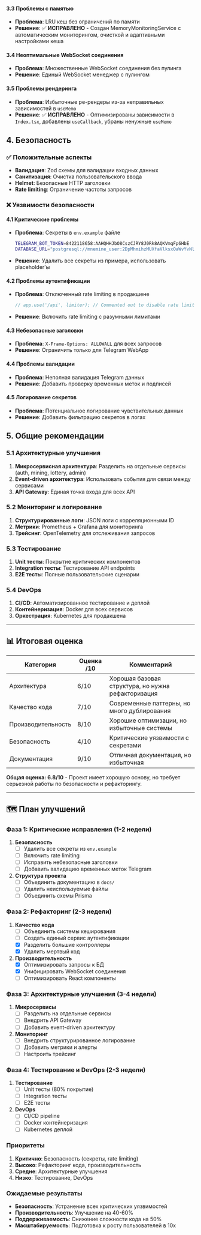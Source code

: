 

#### 3.3 Проблемы с памятью
- **Проблема**: LRU кеш без ограничений по памяти
- **Решение**: ✅ **ИСПРАВЛЕНО** - Создан MemoryMonitoringService с автоматическим мониторингом, очисткой и адаптивными настройками кеша

#### 3.4 Неоптимальные WebSocket соединения
- **Проблема**: Множественные WebSocket соединения без пулинга
- **Решение**: Единый WebSocket менеджер с пулингом

#### 3.5 Проблемы рендеринга
- **Проблема**: Избыточные ре-рендеры из-за неправильных зависимостей в `useMemo`
- **Решение**: ✅ **ИСПРАВЛЕНО** - Оптимизированы зависимости в `Index.tsx`, добавлены `useCallback`, убраны ненужные `useMemo`

## 4. Безопасность

### ✅ Положительные аспекты
- **Валидация**: Zod схемы для валидации входных данных
- **Санитизация**: Очистка пользовательского ввода
- **Helmet**: Безопасные HTTP заголовки
- **Rate limiting**: Ограничение частоты запросов

### ❌ Уязвимости безопасности

#### 4.1 Критические проблемы
- **Проблема**: Секреты в `env.example` файле
  ```bash
  TELEGRAM_BOT_TOKEN=8422118658:AAHQHHJbO8CszCJRY8J0Rk8AQKVmqFp6HbE
  DATABASE_URL="postgresql://mnemine_user:2DpMhmihzMUXfaVlksxOaWvYvNlB2YtL@dpg-d38dq93e5dus73a34u3g-a/mnemine_zupy"
  ```
- **Решение**: Удалить все секреты из примера, использовать placeholder'ы

#### 4.2 Проблемы аутентификации
- **Проблема**: Отключенный rate limiting в продакшене
  ```typescript
  // app.use('/api', limiter); // Commented out to disable rate limiting
  ```
- **Решение**: Включить rate limiting с разумными лимитами

#### 4.3 Небезопасные заголовки
- **Проблема**: `X-Frame-Options: ALLOWALL` для всех запросов
- **Решение**: Ограничить только для Telegram WebApp

#### 4.4 Проблемы валидации
- **Проблема**: Неполная валидация Telegram данных
- **Решение**: Добавить проверку временных меток и подписей

#### 4.5 Логирование секретов
- **Проблема**: Потенциальное логирование чувствительных данных
- **Решение**: Добавить фильтрацию секретов в логах

## 5. Общие рекомендации

### 5.1 Архитектурные улучшения
1. **Микросервисная архитектура**: Разделить на отдельные сервисы (auth, mining, lottery, admin)
2. **Event-driven архитектура**: Использовать события для связи между сервисами
3. **API Gateway**: Единая точка входа для всех API

### 5.2 Мониторинг и логирование
1. **Структурированные логи**: JSON логи с корреляционными ID
2. **Метрики**: Prometheus + Grafana для мониторинга
3. **Трейсинг**: OpenTelemetry для отслеживания запросов

### 5.3 Тестирование
1. **Unit тесты**: Покрытие критических компонентов
2. **Integration тесты**: Тестирование API endpoints
3. **E2E тесты**: Полные пользовательские сценарии

### 5.4 DevOps
1. **CI/CD**: Автоматизированное тестирование и деплой
2. **Контейнеризация**: Docker для всех сервисов
3. **Оркестрация**: Kubernetes для продакшена

---

## 📊 Итоговая оценка

| Категория | Оценка /10 | Комментарий |
|------------|-------------|-------------|
| Архитектура | 6/10 | Хорошая базовая структура, но нужна рефакторизация |
| Качество кода | 7/10 | Современные паттерны, но много дублирования |
| Производительность | 8/10 | Хорошие оптимизации, но избыточные системы |
| Безопасность | 4/10 | Критические уязвимости с секретами |
| Документация | 9/10 | Отличная документация, но избыточная |

**Общая оценка: 6.8/10** - Проект имеет хорошую основу, но требует серьезной работы по безопасности и рефакторингу.

---

## 🗺️ План улучшений

### Фаза 1: Критические исправления (1-2 недели)
1. **Безопасность**
   - [ ] Удалить все секреты из `env.example`
   - [ ] Включить rate limiting
   - [ ] Исправить небезопасные заголовки
   - [ ] Добавить валидацию временных меток Telegram

2. **Структура проекта**
   - [ ] Объединить документацию в `docs/`
   - [ ] Удалить неиспользуемые файлы
   - [ ] Объединить схемы Prisma

### Фаза 2: Рефакторинг (2-3 недели)
1. **Качество кода**
   - [ ] Объединить системы кеширования
   - [ ] Создать единый сервис аутентификации
   - [x] Разделить большие контроллеры
   - [x] Удалить мертвый код

2. **Производительность**
   - [x] Оптимизировать запросы к БД
   - [x] Унифицировать WebSocket соединения
   - [ ] Оптимизировать React компоненты

### Фаза 3: Архитектурные улучшения (3-4 недели)
1. **Микросервисы**
   - [ ] Разделить на отдельные сервисы
   - [ ] Внедрить API Gateway
   - [ ] Добавить event-driven архитектуру

2. **Мониторинг**
   - [ ] Внедрить структурированное логирование
   - [ ] Добавить метрики и алерты
   - [ ] Настроить трейсинг

### Фаза 4: Тестирование и DevOps (2-3 недели)
1. **Тестирование**
   - [ ] Unit тесты (80% покрытие)
   - [ ] Integration тесты
   - [ ] E2E тесты

2. **DevOps**
   - [ ] CI/CD pipeline
   - [ ] Docker контейнеризация
   - [ ] Kubernetes деплой

### Приоритеты
1. **Критично**: Безопасность (секреты, rate limiting)
2. **Высоко**: Рефакторинг кода, производительность
3. **Средне**: Архитектурные улучшения
4. **Низко**: Тестирование, DevOps

### Ожидаемые результаты
- **Безопасность**: Устранение всех критических уязвимостей
- **Производительность**: Улучшение на 40-60%
- **Поддерживаемость**: Снижение сложности кода на 50%
- **Масштабируемость**: Подготовка к росту пользователей в 10x
